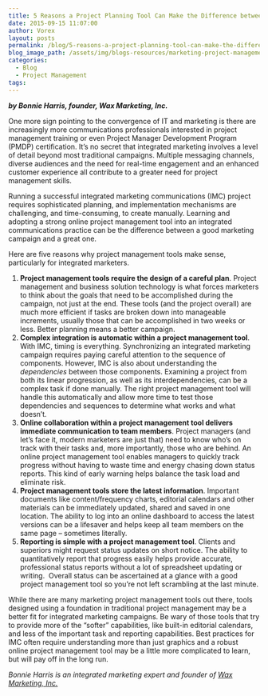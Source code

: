 ```yaml
---
title: 5 Reasons a Project Planning Tool Can Make the Difference between a Good Marketing Campaign and a Great One
date: 2015-09-15 11:07:00
author: Vorex
layout: posts
permalink: /blog/5-reasons-a-project-planning-tool-can-make-the-difference-between-a-good-marketing-campaign-and-a-great-one/
blog_image_path: /assets/img/blogs-resources/marketing-project-management.jpg
categories:
  - Blog
  - Project Management
tags:  
---
```



***by Bonnie Harris, founder, Wax Marketing, Inc.***

One more sign pointing to the convergence of IT and marketing is there are increasingly more communications professionals interested in project management training or even Project Manager Development Program (PMDP) certification. It’s no secret that integrated marketing involves a level of detail beyond most traditional campaigns. Multiple messaging channels, diverse audiences and the need for real-time engagement and an enhanced customer experience all contribute to a greater need for project management skills. <!--more-->

Running a successful integrated marketing communications (IMC) project requires sophisticated planning, and implementation mechanisms are challenging, and time-consuming, to create manually. Learning and adopting a strong online project management tool into an integrated communications practice can be the difference between a good marketing campaign and a great one.

Here are five reasons why project management tools make sense, particularly for integrated marketers.

1. **Project management tools require the design of a careful plan**. Project management and business solution technology is what forces marketers to think about the goals that need to be accomplished during the campaign, not just at the end. These tools (and the project overall) are much more efficient if tasks are broken down into manageable increments, usually those that can be accomplished in two weeks or less. Better planning means a better campaign.
2. **Complex integration is automatic within a project management tool**. With IMC, timing is everything. Synchronizing an integrated marketing campaign requires paying careful attention to the sequence of components. However, IMC is also about understanding the *dependencies* between those components. Examining a project from both its linear progression, as well as its interdependencies, can be a complex task if done manually. The right project management tool will handle this automatically and allow more time to test those dependencies and sequences to determine what works and what doesn’t.
3. **Online collaboration within a project management tool delivers immediate communication to team members**. Project managers (and let’s face it, modern marketers are just that) need to know who’s on track with their tasks and, more importantly, those who are behind. An online project management tool enables managers to quickly track progress without having to waste time and energy chasing down status reports. This kind of early warning helps balance the task load and eliminate risk.
4. **Project management tools store the latest information**. Important documents like content/frequency charts, editorial calendars and other materials can be immediately updated, shared and saved in one location. The ability to log into an online dashboard to access the latest versions can be a lifesaver and helps keep all team members on the same page – sometimes literally.
5. **Reporting is simple with a project management tool**. Clients and superiors might request status updates on short notice. The ability to quantitatively report that progress easily helps provide accurate, professional status reports without a lot of spreadsheet updating or writing.  Overall status can be ascertained at a glance with a good project management tool so you’re not left scrambling at the last minute.

While there are many marketing project management tools out there, tools designed using a foundation in traditional project management may be a better fit for integrated marketing campaigns. Be wary of those tools that try to provide more of the “softer” capabilities, like built-in editorial calendars, and less of the important task and reporting capabilities. Best practices for IMC often require understanding more than just graphics and a robust online project management tool may be a little more complicated to learn, but will pay off in the long run.

*Bonnie Harris is an integrated marketing expert and founder of* [*Wax Marketing, Inc.*](http://blog.waxmarketing.com)
